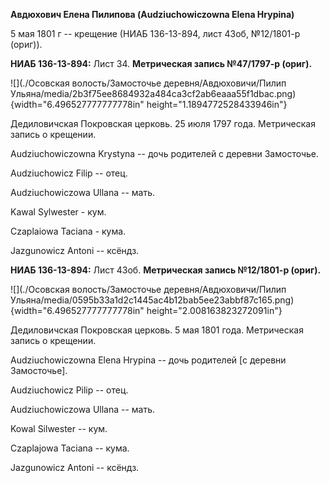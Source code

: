 **Авдюхович Елена Пилипова (Audziuchowiczowna Elena Hrypina)**

5 мая 1801 г -- крещение (НИАБ 136-13-894, лист 43об, №12/1801-р
(ориг)).

**НИАБ 136-13-894:** Лист 34. **Метрическая запись №47/1797-р (ориг).**

![](./Осовская волость/Замосточье деревня/Авдюховичи/Пилип Ульяна/media/2b3f75ee8684932a484ca3cf2ab6eaaa55f1dbac.png){width="6.496527777777778in"
height="1.1894772528433946in"}

Дедиловичская Покровская церковь. 25 июля 1797 года. Метрическая запись
о крещении.

Audziuchowiczowna Krystyna -- дочь родителей с деревни Замосточье.

Audziuchowicz Filip -- отец.

Audziuchowiczowa Ullana -- мать.

Kawal Sylwester - кум.

Czaplaiowa Taciana - кума.

Jazgunowicz Antoni -- ксёндз.

**НИАБ 136-13-894:** Лист 43об. **Метрическая запись №12/1801-р
(ориг).**

![](./Осовская волость/Замосточье деревня/Авдюховичи/Пилип Ульяна/media/0595b33a1d2c1445ac4b12bab5ee23abbf87c165.png){width="6.496527777777778in"
height="2.008163823272091in"}

Дедиловичская Покровская церковь. 5 мая 1801 года. Метрическая запись о
крещении.

Audziuchowiczowna Elena Hrypina -- дочь родителей \[с деревни
Замосточье\].

Audziuchowicz Pilip -- отец.

Audziuchowiczowa Ullana -- мать.

Kowal Silwester -- кум.

Czaplajowa Taciana -- кума.

Jazgunowicz Antoni -- ксёндз.
